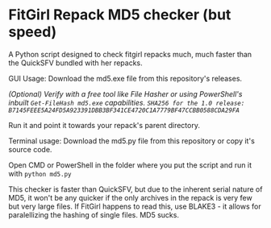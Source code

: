 # FitGirl Repack MD5 checker (but speed)
A Python script designed to check fitgirl repacks much, much faster than the QuickSFV bundled with her repacks.

GUI Usage:
Download the md5.exe file from this repository's releases.

*(Optional) Verify with a free tool like File Hasher or using PowerShell's inbuilt ```Get-FileHash md5.exe``` capabilities.
```SHA256 for the 1.0 release: B7145FEEE5A24FD5A923391DBB3BF341CE4720C1A7779BF47CCBB0588CDA29FA```*

Run it and point it towards your repack's parent directory.

Terminal usage:
Download the md5.py file from this repository or copy it's source code.

Open CMD or PowerShell in the folder where you put the script and run it with ```python md5.py```

This checker is faster than QuickSFV, but due to the inherent serial nature of MD5, it won't be any quicker if the only archives in the repack is very few but very large files.
If FitGirl happens to read this, use BLAKE3 - it allows for paralellizing the hashing of single files. MD5 sucks.
